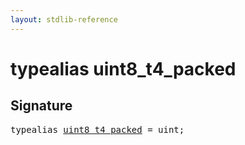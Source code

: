 ```yaml
---
layout: stdlib-reference
---
```


# typealias uint8\_t4\_packed

## Signature

<pre>
<span class='code_keyword'>typealias</span> <a href="/stdlib-reference/types/uint8_t4_packed" class="code_type">uint8_t4_packed</a> = <span class="code_keyword">uint</span>;
</pre>

